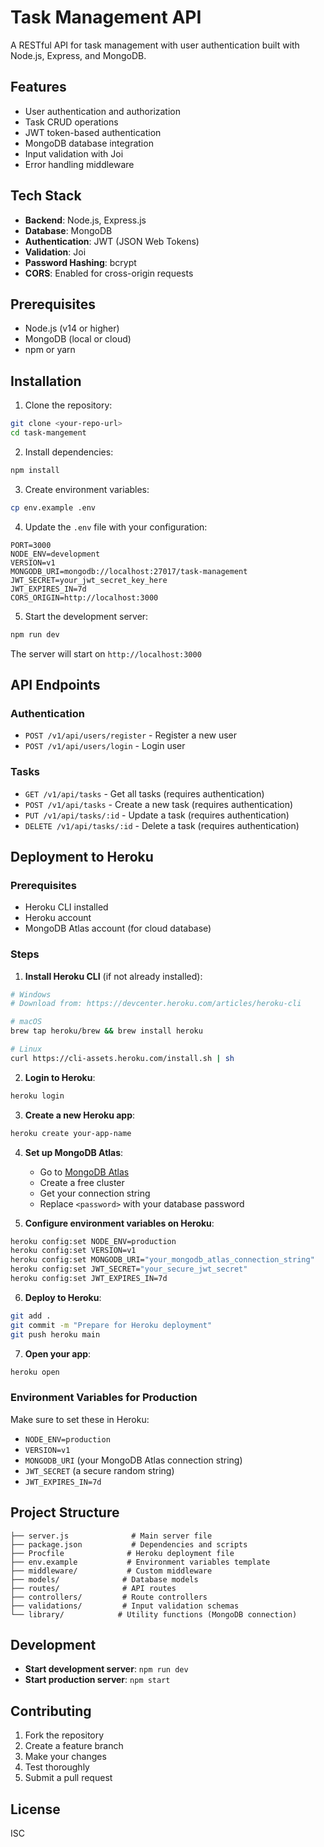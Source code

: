 # Task Management API

A RESTful API for task management with user authentication built with Node.js, Express, and MongoDB.

## Features

- User authentication and authorization
- Task CRUD operations
- JWT token-based authentication
- MongoDB database integration
- Input validation with Joi
- Error handling middleware

## Tech Stack

- **Backend**: Node.js, Express.js
- **Database**: MongoDB
- **Authentication**: JWT (JSON Web Tokens)
- **Validation**: Joi
- **Password Hashing**: bcrypt
- **CORS**: Enabled for cross-origin requests

## Prerequisites

- Node.js (v14 or higher)
- MongoDB (local or cloud)
- npm or yarn

## Installation

1. Clone the repository:
```bash
git clone <your-repo-url>
cd task-mangement
```

2. Install dependencies:
```bash
npm install
```

3. Create environment variables:
```bash
cp env.example .env
```

4. Update the `.env` file with your configuration:
```env
PORT=3000
NODE_ENV=development
VERSION=v1
MONGODB_URI=mongodb://localhost:27017/task-management
JWT_SECRET=your_jwt_secret_key_here
JWT_EXPIRES_IN=7d
CORS_ORIGIN=http://localhost:3000
```

5. Start the development server:
```bash
npm run dev
```

The server will start on `http://localhost:3000`

## API Endpoints

### Authentication
- `POST /v1/api/users/register` - Register a new user
- `POST /v1/api/users/login` - Login user

### Tasks
- `GET /v1/api/tasks` - Get all tasks (requires authentication)
- `POST /v1/api/tasks` - Create a new task (requires authentication)
- `PUT /v1/api/tasks/:id` - Update a task (requires authentication)
- `DELETE /v1/api/tasks/:id` - Delete a task (requires authentication)

## Deployment to Heroku

### Prerequisites
- Heroku CLI installed
- Heroku account
- MongoDB Atlas account (for cloud database)

### Steps

1. **Install Heroku CLI** (if not already installed):
```bash
# Windows
# Download from: https://devcenter.heroku.com/articles/heroku-cli

# macOS
brew tap heroku/brew && brew install heroku

# Linux
curl https://cli-assets.heroku.com/install.sh | sh
```

2. **Login to Heroku**:
```bash
heroku login
```

3. **Create a new Heroku app**:
```bash
heroku create your-app-name
```

4. **Set up MongoDB Atlas**:
   - Go to [MongoDB Atlas](https://www.mongodb.com/atlas)
   - Create a free cluster
   - Get your connection string
   - Replace `<password>` with your database password

5. **Configure environment variables on Heroku**:
```bash
heroku config:set NODE_ENV=production
heroku config:set VERSION=v1
heroku config:set MONGODB_URI="your_mongodb_atlas_connection_string"
heroku config:set JWT_SECRET="your_secure_jwt_secret"
heroku config:set JWT_EXPIRES_IN=7d
```

6. **Deploy to Heroku**:
```bash
git add .
git commit -m "Prepare for Heroku deployment"
git push heroku main
```

7. **Open your app**:
```bash
heroku open
```

### Environment Variables for Production

Make sure to set these in Heroku:
- `NODE_ENV=production`
- `VERSION=v1`
- `MONGODB_URI` (your MongoDB Atlas connection string)
- `JWT_SECRET` (a secure random string)
- `JWT_EXPIRES_IN=7d`

## Project Structure

```
├── server.js              # Main server file
├── package.json           # Dependencies and scripts
├── Procfile              # Heroku deployment file
├── env.example           # Environment variables template
├── middleware/           # Custom middleware
├── models/              # Database models
├── routes/              # API routes
├── controllers/         # Route controllers
├── validations/         # Input validation schemas
└── library/            # Utility functions (MongoDB connection)
```

## Development

- **Start development server**: `npm run dev`
- **Start production server**: `npm start`

## Contributing

1. Fork the repository
2. Create a feature branch
3. Make your changes
4. Test thoroughly
5. Submit a pull request

## License

ISC 